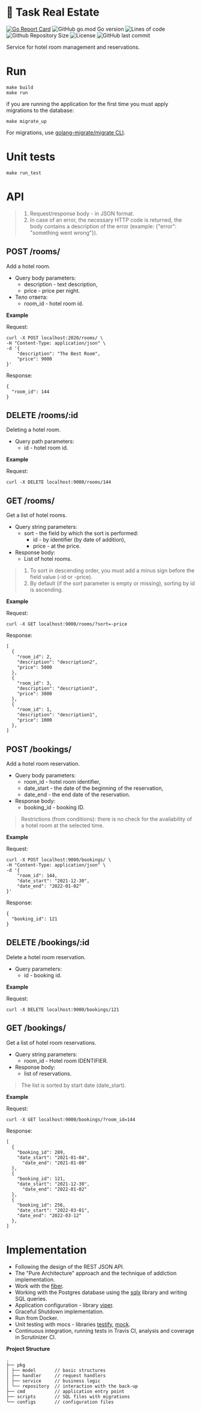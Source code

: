 # :hotel: Task Real Estate

[![Go Report Card](https://goreportcard.com/badge/github.com/baajarmeh/fiber-estate)](https://goreportcard.com/report/github.com/baajarmeh/fiber-estate)
![GitHub go.mod Go version](https://img.shields.io/github/go-mod/go-version/baajarmeh/fiber-estate)
![Lines of code](https://img.shields.io/tokei/lines/github/baajarmeh/fiber-estate)
![Github Repository Size](https://img.shields.io/github/repo-size/baajarmeh/fiber-estate)
![License](https://img.shields.io/badge/license-MIT-green)
![GitHub last commit](https://img.shields.io/github/last-commit/baajarmeh/fiber-estate)

Service for hotel room management and reservations.

# Run

```
make build
make run
```

if you are running the application for the first time you must apply migrations to the database:

```
make migrate_up
```

For migrations, use [golang-migrate/migrate CLI](https://github.com/golang-migrate/migrate/tree/master/cmd/migrate#installation).

# Unit tests

```
make run_test
```

# API

> 1. Request/response body - in JSON format.
> 2. In case of an error, the necessary HTTP code is returned, the body contains a description of the error (example: {"error": "something went wrong"}).

## POST /rooms/

Add a hotel room.

- Query body parameters:
  - description - text description,
  - price - price per night.
- Тело ответа:
  - room_id - hotel room id.

**Example**

Request:

```
curl -X POST localhost:2020/rooms/ \
-H "Content-Type: application/json" \
-d '{
	"description": "The Best Room",
	"price": 9000
}'
```

Response:

```
{
  "room_id": 144
}
```

## DELETE /rooms/:id

Deleting a hotel room.

- Query path parameters:
  - id - hotel room id.

**Example**

Request:

```
curl -X DELETE localhost:9000/rooms/144
```

## GET /rooms/

Get a list of hotel rooms.

- Query string parameters:
  - sort - the field by which the sort is performed:
    - id - by identifier (by date of addition),
    - price - at the price.
- Response body:
  - List of hotel rooms.

> 1. To sort in descending order, you must add a minus sign before the field value (-id or -price).
> 2. By default (if the sort parameter is empty or missing), sorting by id is ascending.

**Example**

Request:

```
curl -X GET localhost:9000/rooms/?sort=-price
```

Response:

```
[
  {
    "room_id": 2,
    "description": "description2",
    "price": 5000
  },
  {
    "room_id": 3,
    "description": "description3",
    "price": 3000
  },
  {
    "room_id": 1,
    "description": "description1",
    "price": 1000
  },
]
```

## POST /bookings/

Add a hotel room reservation.

- Query body parameters:
  - room_id - hotel room identifier,
  - date_start - the date of the beginning of the reservation,
  - date_end - the end date of the reservation.
- Response body:
  - booking_id - booking ID.

> Restrictions (from conditions): there is no check for the availability of a hotel room at the selected time.

**Example**

Request:

```
curl -X POST localhost:9000/bookings/ \
-H "Content-Type: application/json" \
-d '{
	"room_id": 144,
	"date_start": "2021-12-30",
	"date_end": "2022-01-02"
}'
```

Response:

```
{
  "booking_id": 121
}
```

## DELETE /bookings/:id

Delete a hotel room reservation.

- Query parameters:
  - id - booking id.

**Example**

Request:

```
curl -X DELETE localhost:9000/bookings/121
```

## GET /bookings/

Get a list of hotel room reservations.

- Query string parameters:
  - room_id - Hotel room IDENTIFIER.
- Response body:
  - list of reservations.

> The list is sorted by start date (date_start).

**Example**

Request:

```
curl -X GET localhost:9000/bookings/?room_id=144
```

Response:

```
[
  {
    "booking_id": 289,
    "date_start": "2021-01-04",
	  "date_end": "2021-01-08"
  },
  {
    "booking_id": 121,
    "date_start": "2021-12-30",
	  "date_end": "2022-01-02"
  },
  {
    "booking_id": 256,
    "date_start": "2022-03-01",
    "date_end": "2022-03-12"
  },
]
```

# Implementation

- Following the design of the REST JSON API.
- The "Pure Architecture" approach and the technique of addiction implementation.
- Work with the [fiber](https://github.com/gofiber/fiber).
- Working with the Postgres database using the [sqlx](https://github.com/jmoiron/sqlx) library and writing SQL queries.
- Application configuration - library [viper](https://github.com/spf13/viper).
- Graceful Shutdown implementation.
- Run from Docker.
- Unit testing with mocs - libraries [testify](https://github.com/stretchr/testify), [mock](https://github.com/golang/mock).
- Continuous integration, running tests in Travis CI, analysis and coverage in Scrutinizer CI.

**Project Structure**

```
.
├── pkg
│ ├── model       // basic structures
│ ├── handler     // request handlers
│ ├── service     // business logic
│ └── repository  // interaction with the back-up
├── cmd           // application entry point
├── scripts       // SQL files with migrations
└── configs       // configuration files
```
